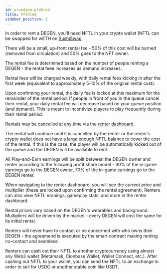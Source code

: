 ```yaml
---
id: pronájem-přehled
title: Přehled
sidebar_position: 1
---
```


In order to rent a DEGEN, you'll need NFTL in your crypto wallet (NFTL can be swapped for wETH on [SushiSwap](https://sushi.com/).

There will be a small, up-front rental fee - 50% of this cost will be burned (removed from circulation) and 50% goes to the NFT owner.

The rental fee is determined based on the number of people renting a DEGEN - the rental feee increases as demand increases.

Rental fees will be charged weekly, with daily rental fees kicking in after the first week (equivalent to approximately 5-10% of the original rental cost).

Upon confirming your rental, the daily fee is locked at this maximum for the remainder of the rental period. If people in front of you in the queue cancel their rental, your daily rental fee will decrease based on your queue position (and demand). This is meant to incentivize players to play frequently during their rental period.

Rentals may be cancelled at any time via the [renter dashboard](https://niftyleague.com/profile).

The rental will continue until it is cancelled by the renter or the renter's crypto wallet does not have a large enough NFTL balance to cover the cost of the rental. If this is the case, the player will be automatically kicked out of the queue and the DEGEN will be available to rent.

All Play-and-Earn earnings will be split between the DEGEN owner and renter according to the following profit share model - 30% of the in-game earnings go to the DEGEN owner, 70% of the in-game earnings go to the DEGEN renter.

When navigating to the renter dashboard, you will see the current price and multiplier (these are locked upon confirming the rental agreement). Renters can also view NFTL earnings, gameplay stats, and more in the renter dashboard.

Rental prices vary based on the DEGEN's wearables and background. Multipliers will be driven by the market - every DEGEN will cost the same for its initial rental.

Renters will never have to contact or be concerned with who owns their DEGEN - the agreemend is executed by the smart contract making renting no-contact and seamless!

Renters can cash out their NFTL to another cryptocurrency using almost any Web3 wallet (Metamask, Cionbase Wallet, Wallet Connect, etc.). After cashing out NFTL to your wallet, you can send the NFTL to an exchange in order to sell for USDC or another stable coin like USDT.
